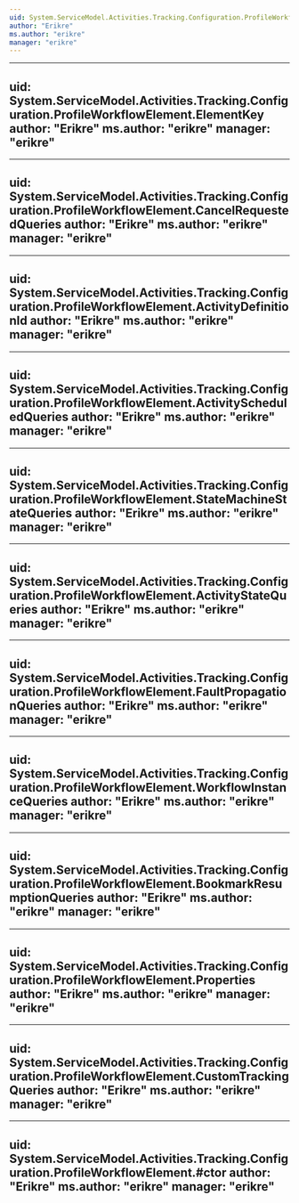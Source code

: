 ```yaml
---
uid: System.ServiceModel.Activities.Tracking.Configuration.ProfileWorkflowElement
author: "Erikre"
ms.author: "erikre"
manager: "erikre"
---
```


---
uid: System.ServiceModel.Activities.Tracking.Configuration.ProfileWorkflowElement.ElementKey
author: "Erikre"
ms.author: "erikre"
manager: "erikre"
---

---
uid: System.ServiceModel.Activities.Tracking.Configuration.ProfileWorkflowElement.CancelRequestedQueries
author: "Erikre"
ms.author: "erikre"
manager: "erikre"
---

---
uid: System.ServiceModel.Activities.Tracking.Configuration.ProfileWorkflowElement.ActivityDefinitionId
author: "Erikre"
ms.author: "erikre"
manager: "erikre"
---

---
uid: System.ServiceModel.Activities.Tracking.Configuration.ProfileWorkflowElement.ActivityScheduledQueries
author: "Erikre"
ms.author: "erikre"
manager: "erikre"
---

---
uid: System.ServiceModel.Activities.Tracking.Configuration.ProfileWorkflowElement.StateMachineStateQueries
author: "Erikre"
ms.author: "erikre"
manager: "erikre"
---

---
uid: System.ServiceModel.Activities.Tracking.Configuration.ProfileWorkflowElement.ActivityStateQueries
author: "Erikre"
ms.author: "erikre"
manager: "erikre"
---

---
uid: System.ServiceModel.Activities.Tracking.Configuration.ProfileWorkflowElement.FaultPropagationQueries
author: "Erikre"
ms.author: "erikre"
manager: "erikre"
---

---
uid: System.ServiceModel.Activities.Tracking.Configuration.ProfileWorkflowElement.WorkflowInstanceQueries
author: "Erikre"
ms.author: "erikre"
manager: "erikre"
---

---
uid: System.ServiceModel.Activities.Tracking.Configuration.ProfileWorkflowElement.BookmarkResumptionQueries
author: "Erikre"
ms.author: "erikre"
manager: "erikre"
---

---
uid: System.ServiceModel.Activities.Tracking.Configuration.ProfileWorkflowElement.Properties
author: "Erikre"
ms.author: "erikre"
manager: "erikre"
---

---
uid: System.ServiceModel.Activities.Tracking.Configuration.ProfileWorkflowElement.CustomTrackingQueries
author: "Erikre"
ms.author: "erikre"
manager: "erikre"
---

---
uid: System.ServiceModel.Activities.Tracking.Configuration.ProfileWorkflowElement.#ctor
author: "Erikre"
ms.author: "erikre"
manager: "erikre"
---
